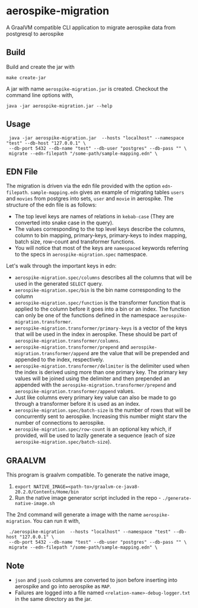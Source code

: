 # aerospike-migration

A GraalVM compatible CLI application to migrate aerospike data from postgresql to aerospike

## Build

Build and create the jar with

```
make create-jar
```

A jar with name `aerospike-migration.jar` is created. Checkout the command line options with,

```
java -jar aerospike-migration.jar --help
```
## Usage

```
 java -jar aerospike-migration.jar  --hosts "localhost" --namespace "test" --db-host "127.0.0.1" \
 --db-port 5432 --db-name "test" --db-user "postgres" --db-pass "" \
 migrate --edn-filepath "/some-path/sample-mapping.edn" \
```

## EDN File

The migration is driven via the edn file provided with the option `edn-filepath`. `sample-mapping.edn` gives an example of 
migrating tables `users` and `movies` from postgres into sets, `user` and `movie` in aerospike. The structure of the edn file is as follows:

- The top level keys are names of relations in `kebab-case` (They are converted into snake case in the query).
- The values corresponding to the top level keys describe the columns, column to bin mapping, primary-keys, primary-keys to index mapping, 
batch size, row-count and transformer functions.
- You will notice that most of the keys are `namespaced` keywords referring to the specs in `aerospike-migration.spec` namespace.

Let's walk through the important keys in edn:

- `aerospike-migration.spec/columns` describes all the columns that will be used in the generated `SELECT` query. 
- `aerospike-migration.spec/bin` is the bin name corresponding to the column
- `aerospike-migration.spec/function` is the transformer function that is applied to the column before it goes into a bin or an index. The function can only 
be one of the functions defined in the namespace `aerospike-migration.transformer`.
- `aerospike-migration.transformer/primary-keys` is a vector of the keys that will be used in the index in aerospike. These should be part of `aerospike-migration.transformer/columns`.
- `aerospike-migration.transformer/prepend` and `aerospike-migration.transformer/append` are the value that will be prepended and appended to the index, respectively.
- `aerospike-migration.transformer/delimiter` is the delimiter used when the index is derived using more than one primary key. The primary key values will be joined using the delimiter and then prepended an appended with the `aerospike-migration.transformer/prepend` and `aerospike-migration.transformer/append` values.
- Just like columns every primary key value can also be made to go through a transformer before it is used as an index.
- `aerospike-migration.spec/batch-size` is the number of rows that will be concurrently sent to aerospike. Increasing this number might starv the number of connections to aerospike.
- `aerospike-migration.spec/row-count` is an optional key which, if provided, will be used to lazily generate a sequence (each of size `aerospike-migration.spec/batch-size`).

## GRAALVM

This program is graalvm compatible. To generate the native image,

1. `export NATIVE_IMAGE=<path-to>/graalvm-ce-java8-20.2.0/Contents/Home/bin`
2. Run the native image generator script included in the repo - `./generate-native-image.sh`

The 2nd command will generate a image with the name `aerospike-migration`. You can run it with,

```
 ./aerospike-migration  --hosts "localhost" --namespace "test" --db-host "127.0.0.1" \
 --db-port 5432 --db-name "test" --db-user "postgres" --db-pass "" \
 migrate --edn-filepath "/some-path/sample-mapping.edn" \
```

## Note

- `json` and `jsonb` columns are converted to json before inserting into aerospike and go into aerospike as `MAP`.
- Failures are logged into a file named `<relation-name>-debug-logger.txt` in the same directory as the jar.

